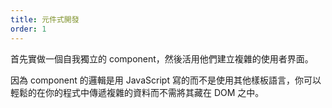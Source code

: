 ```yaml
---
title: 元件式開發
order: 1
---
```


首先實做一個自我獨立的 component，然後活用他們建立複雜的使用者界面。

因為 component 的邏輯是用 JavaScript 寫的而不是使用其他樣板語言，你可以輕鬆的在你的程式中傳遞複雜的資料而不需將其藏在 DOM 之中。